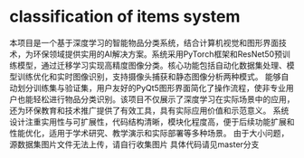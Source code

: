 # classification of items system
本项目是一个基于深度学习的智能物品分类系统，结合计算机视觉和图形界面技术，为环保领域提供实用的AI解决方案。系统采用PyTorch框架和ResNet50预训练模型，通过迁移学习实现高精度图像分类。核心功能包括自动化数据集处理、模型训练优化和实时图像识别，支持摄像头捕获和静态图像分析两种模式。
能够自动划分训练集与验证集，用户友好的PyQt5图形界面简化了操作流程，使非专业用户也能轻松进行物品分类识别。该项目不仅展示了深度学习在实际场景中的应用，还为环保教育和技术推广提供了有效工具，具有实际应用价值和示范意义。
系统设计注重实用性与可扩展性，代码结构清晰，模块化程度高，便于后续功能扩展和性能优化，适用于学术研究、教学演示和实际部署等多种场景。
由于大小问题，源数据集图片文件无法上传，请自行收集图片
具体代码请见master分支
